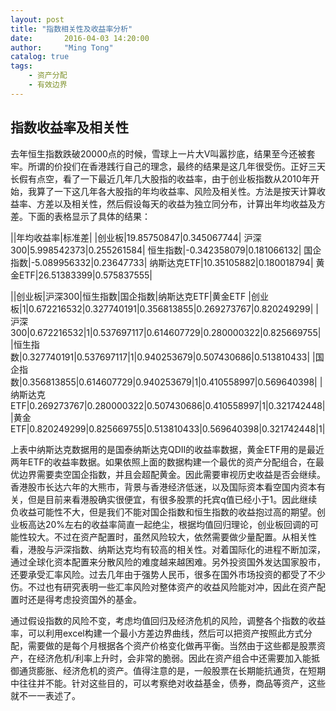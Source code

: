 ```yaml
---
layout: post
title: "指数相关性及收益率分析"
date:       2016-04-03 14:20:00
author:     "Ming Tong"
catalog: true
tags:
    - 资产分配
    - 有效边界
---
```


指数收益率及相关性
-----------------

去年恒生指数跌破20000点的时候，雪球上一片大V叫嚣抄底，结果至今还被套牢。所谓的价投们在香港践行自己的理念，最终的结果是这几年很受伤。正好三天长假有点空，看了一下最近几年几大股指的收益率，由于创业板指数从2010年开始，我算了一下这几年各大股指的年均收益率、风险及相关性。方法是按天计算收益率、方差以及相关性，然后假设每天的收益为独立同分布，计算出年均收益及方差。下面的表格显示了具体的结果：

||年均收益率|标准差|
|创业板|19.85750847|0.345067744|
沪深300|5.998542373|0.255261584|
恒生指数|-0.342358079|0.181066132|
国企指数|-5.089956332|0.23647733|
纳斯达克ETF|10.35105882|0.180018794|
黄金ETF|26.51383399|0.575837555|

||创业板|沪深300|恒生指数|国企指数|纳斯达克ETF|黄金ETF
|创业板|1|0.672216532|0.327740191|0.356813855|0.269273767|0.820249299|
|沪深300|0.672216532|1|0.537697117|0.614607729|0.280000322|0.825669755|
|恒生指数|0.327740191|0.537697117|1|0.940253679|0.507430686|0.513810433|
|国企指数|0.356813855|0.614607729|0.940253679|1|0.410558997|0.569640398|
|纳斯达克ETF|0.269273767|0.280000322|0.507430686|0.410558997|1|0.321742448|
|黄金ETF|0.820249299|0.825669755|0.513810433|0.569640398|0.321742448|1|

上表中纳斯达克数据用的是国泰纳斯达克QDII的收益率数据，黄金ETF用的是最近两年ETF的收益率数据。如果依照上面的数据构建一个最优的资产分配组合，在最优边界需要卖空国企指数，并且会超配黄金。因此需要审视历史收益是否会继续。香港股市长达六年的大熊市，背景与香港经济低迷，以及国际资本看空国内资本有关，但是目前来看港股确实很便宜，有很多股票的托宾q值已经小于1。因此继续负收益可能性不大，但是我们不能对国企指数和恒生指数的收益抱过高的期望。创业板高达20%左右的收益率简直一起绝尘，根据均值回归理论，创业板回调的可能性较大。不过在资产配置时，虽然风险较大，依然需要做少量配置。从相关性看，港股与沪深指数、纳斯达克均有较高的相关性。对着国际化的进程不断加深，通过全球化资本配置来分散风险的难度越来越困难。另外投资国外发达国家股市，还要承受汇率风险。过去几年由于强势人民币，很多在国外市场投资的都受了不少伤。不过也有研究表明一些汇率风险对整体资产的收益风险能对冲，因此在资产配置时还是得考虑投资国外的基金。

通过假设指数的风险不变，考虑均值回归及经济危机的风险，调整各个指数的收益率，可以利用excel构建一个最小方差边界曲线，然后可以把资产按照此方式分配，需要做的是每个月根据各个资产价格变化做再平衡。当然由于这些都是股票资产，在经济危机/利率上升时，会非常的脆弱。因此在资产组合中还需要加入能抵御通货膨胀、经济危机的资产。值得注意的是，一般股票在长期能抗通货，在短期中往往并不能。针对这些目的，可以考察绝对收益基金，债券，商品等资产，这些就不一一表述了。
						

